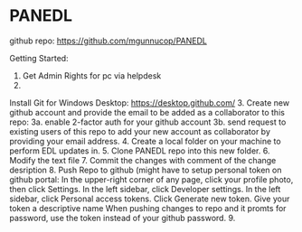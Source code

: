 # PANEDL


github repo:
https://github.com/mgunnucop/PANEDL



Getting Started:
1. Get Admin Rights for pc via helpdesk
2.
Install Git for Windows Desktop:
https://desktop.github.com/
3. Create new github account and provide the email to be added as a collaborator to this repo:
	3a. enable 2-factor auth for your github account
	3b. send request to existing users of this repo to add your new account as collaborator by providing your email address.
4. Create a local folder on your machine to perform EDL updates in.
5. Clone PANEDL repo into this new folder.
6. Modify the text file
7. Commit the changes with comment of the change desription
8. Push Repo to github (might have to setup personal token on github portal:
	In the upper-right corner of any page, click your profile photo, then click Settings.
	In the left sidebar, click Developer settings.
	In the left sidebar, click Personal access tokens.
	Click Generate new token.
	Give your token a descriptive name
	When pushing changes to repo and it promts for password, use the token instead of your github password.
9.
